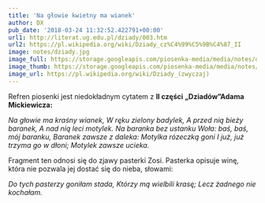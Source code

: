 ```yaml
---
title: 'Na głowie kwietny ma wianek'
author: DX
pub_date: '2018-03-24 11:32:52.422791+00:00'
url1: http://literat.ug.edu.pl/dziady/003.htm
url2: https://pl.wikipedia.org/wiki/Dziady_cz%C4%99%C5%9B%C4%87_II
image: notes/dziady.jpg
image_full: https://storage.googleapis.com/piosenka-media/media/notes/dziady.jpg
image_thumb: https://storage.googleapis.com/piosenka-media/media/notes/dziady.jpg.0x300_q85_upscale.jpg
image_url: https://pl.wikipedia.org/wiki/Dziady_(zwyczaj)
---
```


Refren piosenki jest niedokładnym cytatem z **II części** **„Dziadów”Adama Mickiewicza:**

_Na głowie ma kraśny wianek,_
_W ręku zielony badylek,_
_A przed nią bieży baranek,_
_A nad nią leci motylek._
_Na baranka bez ustanku_
_Woła: baś, baś, mój baranku,_
_Baranek zawsze z daleka:_
_Motylka rózeczką goni_
_I już, już trzyma go w dłoni;_
_Motylek zawsze ucieka._

Fragment ten odnosi się do zjawy pasterki Zosi. Pasterka opisuje winę, która nie pozwala jej dostać się do nieba, słowami:

_Do tych pasterzy goniłam stada,_
_Którzy mą wielbili krasę;_
_Lecz żadnego nie kochałam._